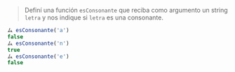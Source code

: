 > Definí una función `esConsonante` que reciba como argumento un string `letra` y nos indique si `letra` es una consonante.
>
```javascript
ム esConsonante('a')
false
ム esConsonante('n')
true
ム esConsonante('e')
false
```